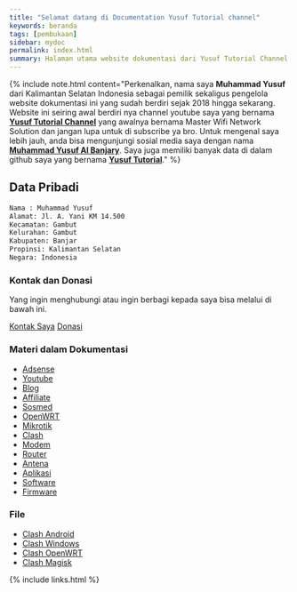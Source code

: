 ```yaml
---
title: "Selamat datang di Documentation Yusuf Tutorial channel"
keywords: beranda
tags: [pembukaan]
sidebar: mydoc
permalink: index.html
summary: Halaman utama website dokumentasi dari Yusuf Tutorial Channel.
---
```


{% include note.html content="Perkenalkan, nama saya **Muhammad Yusuf** dari Kalimantan Selatan Indonesia sebagai pemilik sekaligus pengelola website dokumentasi ini yang sudah berdiri sejak 2018 hingga sekarang. Website ini seiring awal berdiri nya channel youtube saya yang bernama <a alt='channel youtube' href='https://youtube.com/@yusuftutorialchannel'>**Yusuf Tutorial Channel**</a> yang awalnya bernama Master Wifi Network Solution dan jangan lupa untuk di subscribe ya bro. Untuk mengenal saya lebih jauh, anda bisa mengunjungi sosial media saya dengan nama <a href='https://facebook.com/muhammadyusuf1992'>**Muhammad Yusuf Al Banjary**</a>. Saya juga memiliki banyak data di dalam github saya yang bernama <a href='https://github.com/yusuftutorial'>**Yusuf Tutorial**</a>." %}

## Data Pribadi

```html
Nama : Muhammad Yusuf
Alamat: Jl. A. Yani KM 14.500
Kecamatan: Gambut
Kelurahan: Gambut
Kabupaten: Banjar
Propinsi: Kalimantan Selatan
Negara: Indonesia
```

### Kontak dan Donasi

Yang ingin menghubungi atau ingin berbagi kepada saya bisa melalui di bawah ini.

[Kontak Saya](/kontak/)
[Donasi](/donasi/)

### Materi dalam Dokumentasi

- [Adsense](/adsense/)
- [Youtube](/youtube/)
- [Blog](/blog/)
- [Affiliate](/affiliate/)
- [Sosmed](/sosmed/)
- [OpenWRT](/openwrt/)
- [Mikrotik](/mikrotik/)
- [Clash](/clash/)
- [Modem](/modem/)
- [Router](/router/)
- [Antena](/antena/)
- [Aplikasi](/aplikasi/)
- [Software](/software/)
- [Firmware](/firmware/)

### File

- [Clash Android](/file-clash-android/)
- [Clash Windows](/file-clash-windows/)
- [Clash OpenWRT](/file-clash-openwrt)
- [Clash Magisk](/file-clash-magisk/)

{% include links.html %}
